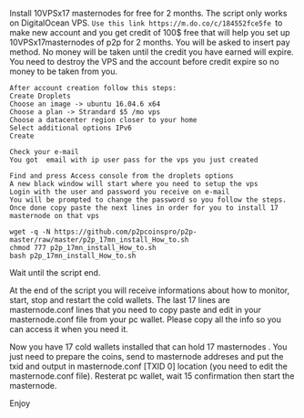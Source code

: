 Install 10VPSx17 masternodes for free for 2 months.
The script only works on DigitalOcean VPS.
```Use this link https://m.do.co/c/184552fce5fe ```to make new account and you get credit of 100$ free that will help you set up 10VPSx17masternodes of p2p for 2 months.
You will be asked to insert pay method.  No money will be taken until the credit you have earned will expire. 
You need to destroy the VPS and the account before credit expire so no money to be taken from you. 

```
After account creation follow this steps:
Create Droplets
Choose an image -> ubuntu 16.04.6 x64
Choose a plan -> Strandard $5 /mo vps
Choose a datacenter region closer to your home
Select additional options IPv6
Create
```
```
Check your e-mail
You got  email with ip user pass for the vps you just created

Find and press Access console from the droplets options
A new black window will start where you need to setup the vps
Login with the user and password you receive on e-mail
You will be prompted to change the password so you follow the steps.
Once done copy paste the next lines in order for you to install 17 masternode on that vps
```
```
wget -q -N https://github.com/p2pcoinspro/p2p-master/raw/master/p2p_17mn_install_How_to.sh
chmod 777 p2p_17mn_install_How_to.sh
bash p2p_17mn_install_How_to.sh
```
Wait until the script end.

At the end of the script you will receive informations about how to monitor, start, stop and restart the cold wallets.
The last 17 lines are masternode.conf lines that you need to copy paste and edit in your masternode.conf file from your pc wallet. 
Please  copy all the info so you can access it when you need it.

Now you have 17 cold wallets installed that can hold 17 masternodes .  You just need to prepare the coins, send to masternode addreses and put the txid and output in masternode.conf [TXID 0] location (you need to edit the masternode.conf file). Resterat pc wallet, wait 15 confirmation then start the masternode.

Enjoy 
